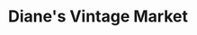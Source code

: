 ---
title: "Diane's Vintage Market"
url: /fayetteville/dianes-vintage-market/
shop: Antiquitäten
---